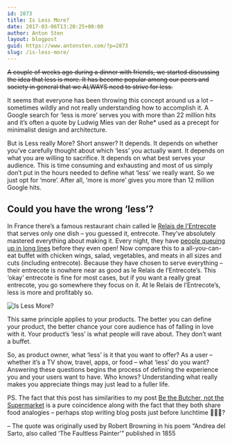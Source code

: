 ```yaml
---
id: 2873
title: Is Less More?
date: 2017-03-06T13:20:25+00:00
author: Anton Sten
layout: blogpost
guid: https://www.antonsten.com/?p=2873
slug: /is-less-more/
---
```

~~A couple of weeks ago during a dinner with friends, we started discussing the idea that less is more. It has become popular among our peers and society in general that we ALWAYS need to strive for less.~~

It seems that everyone has been throwing this concept around us a lot &#8211; sometimes wildly and not really understanding how to accomplish it. A Google search for ‘less is more’ serves you with more than 22 million hits and it’s often a quote by Ludwig Mies van der Rohe* used as a precept for minimalist design and architecture.

But is Less really More? Short answer? It depends. It depends on whether you’ve carefully thought about which ‘less’ you actually want. It depends on what you are willing to sacrifice. It depends on what best serves your audience. This is time consuming and exhausting and most of us simply don’t put in the hours needed to define what ‘less’ we really want. So we just opt for ‘more’. After all, ‘more is more’ gives you more than 12 million Google hits.

## Could you have the wrong ‘less’?

In France there’s a famous restaurant chain called le <a href="https://relaisennr.cluster011.ovh.net/?lang=en" target="_blank">Relais de l’Entrecote</a> that serves only one dish &#8211; you guessed it, entrecote. They’ve absolutely mastered everything about making it. Every night, they have <a href="http://www.sugarednspiced.com/paris-le-relais-de-lentrecote/" target="_blank">people queuing up in long lines</a> before they even open! Now compare this to a all-you-can-eat buffet with chicken wings, salad, vegetables, and meats in all sizes and cuts (including entrecote). Because they have chosen to serve everything &#8211; their entrecote is nowhere near as good as le Relais de l’Entrecote’s. This ‘okay’ entrecote is fine for most cases, but if you want a really great entrecote, you go somewhere they focus on it. At le Relais de l’Entrecote’s, less is more and profitably so.

![Is Less More?](../images/islessmore.png)

This same principle applies to your products. The better you can define your product, the better chance your core audience has of falling in love with it. Your product’s ‘less’ is what people will rave about. They don’t want a buffet.

So, as product owner, what ‘less’ is it that you want to offer? As a user &#8211; whether it’s a TV show, travel, apps, or food &#8211; what ‘less’ do you want? Answering these questions begins the process of defining the experience you and your users want to have. Who knows? Understanding what really makes you appreciate things may just lead to a fuller life.

PS. The fact that this post has similarities to my post <a href="https://antonsten.com/be-the-butcher-not-the-supermarket/" target="_blank">Be the Butcher, not the Supermarket</a> is a pure coincidence along with the fact that they both share food analogies &#8211; perhaps stop writing blog posts just before lunchtime 🥙🍴🤔?

&#8211; The quote was originally used by Robert Browning in his poem &#8220;Andrea del Sarto, also called &#8216;The Faultless Painter'&#8221; published in 1855
